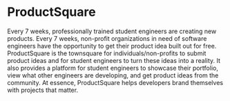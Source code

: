 # ProductSquare

Every 7 weeks, professionally trained student engineers are creating new products. Every 7 weeks, non-profit organizations in need of software engineers have the opportunity to get their product idea built out for free. ProductSquare is the townsquare for individuals/non-profits to submit product ideas and for student engineers to turn these ideas into a reality. It also provides a platform for student engineers to showcase their portfolio, view what other engineers are developing, and get product ideas from the community. At essence, ProductSquare helps developers brand themselves with projects that matter.


